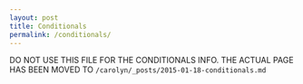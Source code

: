 ```yaml
---
layout: post
title: Conditionals
permalink: /conditionals/
---
```


DO NOT USE THIS FILE FOR THE CONDITIONALS INFO. THE ACTUAL PAGE HAS BEEN MOVED TO `/carolyn/_posts/2015-01-18-conditionals.md`